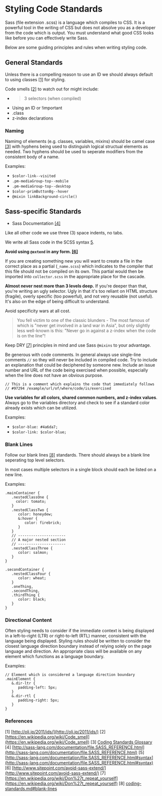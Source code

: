 # Styling Code Standards

Sass (file extension .scss) is a language which compiles to CSS. It is a powerful tool in the writing of CSS but does not absolve you as a
developer from the code which is output. You must understand what good CSS looks like before you can effectively write Sass.

Below are some guiding principles and rules when writing styling code.

## General Standards

Unless there is a compelling reason to use an ID we should always default to using classes [[1]](#references) for styling.

Code smells [[2]](#references) to watch out for might include:

   * >3 selectors (when compiled)
   * Using an ID or !important
   * <htmlElement>.class
   * z-index declarations

### Naming

Namimg of elements (e.g. classes, variables, mixins) should be camel case [[3]](#references) with hyphens being used to
distinguish logical structual elements as needed. Two hyphens should be used to seperate modifiers from the consistent body of a name.

Examples:
   * `$color-link--visited`
   * `.pm-mediaGroup-top--mobile`
   * `.pm-mediaGroup-top--desktop`
   * `$color-primButtonBg--hover`
   * `@mixin linkBackground-circle()`

## Sass-specific Standards

   * Sass Documentation [[4]](#references)

Like all other code we use three (3) space indents, no tabs.

We write all Sass code in the SCSS syntax [5](#references).

**Avoid using `@extend` in any form. [[6]](#references)**

If you are creating something new you will want to create a file in the correct place as a partial (`_name.scss`) which indicates to the
compiler that this file should not be compiled on its own. This partial would then be imported into `collector.scss` in the appropriate
place for the cascade.

**Almost never nest more than 3 levels deep.** If you're deeper than that, you're writing an ugly selector. Ugly in that it's too reliant on
HTML structure (fragile), overly specific (too powerful), and not very reusable (not useful). It's also on the edge of being difficult to
understand.

Avoid specificity wars at all cost.
> You fell victim to one of the classic blunders - The most famous of which is "never get involved in a land war in Asia",
> but only slightly less well-known is this: "Never go in against a z-index when the code is on the line"!

Keep DRY [[7]](#references) principles in mind and use Sass `@mixins` to your advantage.

Be generous with code comments. In general always use single-line comments `//` so they will never be included in compiled code. Try to
include an explanation that could be deciphered by someone new. Include an issue number and URL of the code being exercised when possible,
especially when the line does not have an obvious purpose.

```
// This is a comment which explains the code that immediately follows
// #97294 /example/url/of/where/code/is/exercised
```

**Use variables for all colors, shared common numbers, and z-index values**. Always go to the variables directory and check to see if a
standard color already exists which can be utilized.

Examples:
   * `$color-blue: #4a6da7;`
   * `$color-link: $color-blue;`

### Blank Lines

Follow our blank lines [[8]](#references) standards. There should always be a blank line seperating top level selectors.

In most cases multiple selectors in a single block should each be listed on a new line.

Examples:

```
.mainContainer {
   .nestedClassOne {
     color: tomato;
   }
   .nestedClassTwo {
      color: honeydew;
      &:hover {
         color: firebrick;
      }
   }
   // ----------------------
   // A major nested section
   // ----------------------
   .nestedClassThree {
      color: salmon;
   }
}

.secondContainer {
   .nestedClassFour {
      color: wheat;
   }
   .oneThing,
   .secondThing,
   .thirdThing {
      color: black;
   }
}
```

### Directional Content

Often styling needs to consider if the immediate context is being displayed in a left-to-right (LTR) or right-to-left (RTL) manner,
consistent with the language being displayed. Styling rules should be written to consider the closest language direction boundary instead of
relying solely on the page language and direction. An appropriate class will be available on any element which functions as a language
boundary.

Examples:

```
// Element which is considered a language direction boundary
.mainElement {
   &.dir-ltr {
      padding-left: 5px;
   }
   &.dir-rtl {
      padding-right: 5px;
   }
}
```
### References

[1] [http://oli.jp/2011/ids/](http://oli.jp/2011/ids/)
[2] [https://en.wikipedia.org/wiki/Code_smell](https://en.wikipedia.org/wiki/Code_smell)
[3] [Coding Standards Glossary](coding-standards.md#glossary)
[4] [http://sass-lang.com/documentation/file.SASS_REFERENCE.html](http://sass-lang.com/documentation/file.SASS_REFERENCE.html)
[5] [http://sass-lang.com/documentation/file.SASS_REFERENCE.html#syntax](http://sass-lang.com/documentation/file.SASS_REFERENCE.html#syntax)
[6] [http://www.sitepoint.com/avoid-sass-extend/](http://www.sitepoint.com/avoid-sass-extend/)
[7] [https://en.wikipedia.org/wiki/Don%27t_repeat_yourself](https://en.wikipedia.org/wiki/Don%27t_repeat_yourself)
[8] [coding-standards.md#blank-lines](coding-standards.md#blank-lines)
